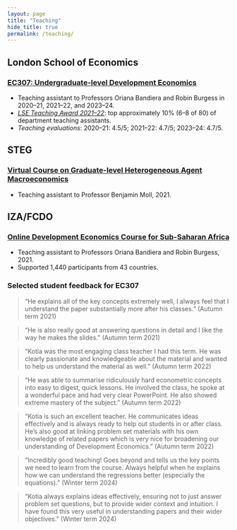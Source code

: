 ```yaml
---
layout: page
title: "Teaching"
hide_title: true
permalink: /teaching/
---
```


<div class="teaching-page" markdown="1">

## London School of Economics

### [EC307: Undergraduate-level Development Economics](https://www.lse.ac.uk/resources/calendar2025-2026/courseGuides/EC/2025_EC307.htm)

- Teaching assistant to Professors Oriana Bandiera and Robin Burgess in 2020–21, 2021–22, and 2023–24.
- *[LSE Teaching Award 2021–22](https://info.lse.ac.uk/staff/divisions/Eden-Centre/Education-awards/LSE-Class-Teacher-Awards)*: top approximately 10% (6–8 of 80) of department teaching assistants.
- *Teaching evaluations*: 2020–21: 4.5/5; 2021–22: 4.7/5; 2023–24: 4.7/5.

## STEG

### [Virtual Course on Graduate-level Heterogeneous Agent Macroeconomics](https://steg.cepr.org/events/virtual-course-key-concepts-macro-development)

- Teaching assistant to Professor Benjamin Moll, 2021.

## IZA/FCDO

### [Online Development Economics Course for Sub-Saharan Africa](https://g2lm-lic.iza.org/2021/09/21/iza-fcdo-online-development-economics-course-for-sub-saharan-africa/)

- Teaching assistant to Professors Oriana Bandiera and Robin Burgess, 2021.
- Supported 1,440 participants from 43 countries.

### Selected student feedback for EC307

> “He explains all of the key concepts extremely well, I always feel that I understand the paper substantially more after his classes.” (Autumn term 2021)

> “He is also really good at answering questions in detail and I like the way he makes the slides.” (Autumn term 2021)

> “Kotia was the most engaging class teacher I had this term. He was clearly passionate and knowledgeable about the material and wanted to help us understand the material as well.” (Autumn term 2022)

> “He was able to summarise ridiculously hard econometric concepts into easy to digest, quick lessons. He involved the class, he spoke at a wonderful pace and had very clear PowerPoint. He also showed extreme mastery of the subject.” (Autumn term 2022)

> “Kotia is such an excellent teacher. He communicates ideas effectively and is always ready to help out students in or after class. He’s also good at linking problem set materials with his own knowledge of related papers which is very nice for broadening our understanding of Development Economics.” (Autumn term 2022)

> “Incredibly good teaching! Goes beyond and tells us the key points we need to learn from the course. Always helpful when he explains how we can understand the regressions better (especially the equations).” (Winter term 2024)

> “Kotia always explains ideas effectively, ensuring not to just answer problem set questions, but to provide wider context and intuition. I have found this very useful in understanding papers and their wider objectives.” (Winter term 2024)


</div>